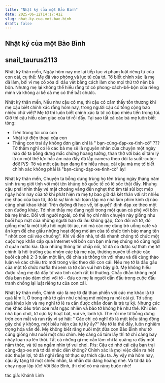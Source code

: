```yaml
---
title: "Nhật ký của một Bảo Bình"
date: 2025-06-12T14:17:41Z
slug: nhat-ky-cua-mot-bao-binh
draft: false
---
```


## Nhật ký của một Bảo Bình

## snail_taurus2113

Nhật ký thân mến,
Ngày hôm nay mẹ lại tiếp tục vi phạm luật riêng tư của con cái, cụ thể: Mẹ đã vào phòng và lục tủ của tớ. Tớ biết chính xác là mẹ đã làm, bởi vì mẹ cố xóa đi dấu vết bằng cách làm cho mọi thứ trở nên bề bộn. Nhưng mẹ lại không thể hiểu rằng tớ có phong-cách-bề-bộn của riêng mình và không ai kể cả mẹ có thể bắt chước.
 
Nhật ký thân mến,
Nếu như cậu có mẹ, thì cậu có cảm thấy tổn thương khi mẹ cậu biết chính xác rằng hôm nay, trong người cậu có tổng cộng bao nhiêu chữ viết? Mẹ tớ thì luôn biết chính xác là tớ có bao nhiêu tiền trong túi. Giờ thì cậu hiểu cảm giác của tớ rồi đấy.
Tại sao tất cả các bà mẹ luôn biết tỏng:
- Tiền trong túi của con
- Nhật ký điện thoại của con
- Thằng con trai ấy không đơn giản chỉ là " bạn-cùng-đạp-xe-tình-cờ"
???
Tớ thầm nghĩ có lẽ các bà mẹ sẽ là nguyên nhân của chuyện một ngày nào đó ta bỗng dưng mắc chứng hoang tưởng, than thở với bác sĩ tâm lý là có một thế lực hắc ám nào đấy đã lắp camera theo dõi ta suốt-cuộc-đời!
P/S: Tớ và một cậu bạn đang tìm hiểu nhau, cái cậu mà mẹ tớ biết chính xác không phải là "bạn-cùng-đạp-xe-tình-cờ" ấy!
 
Nhật ký thân mến,
Chuyện ta bỗng dưng trùng họ tên trùng ngày tháng năm sinh trùng giới tính với một tên khủng bố quốc tế có lẽ sốc thật đấy. Nhưng cậu phải nhìn thấy vẻ mặt choáng váng đến nghẹt thở tím tái sùi bọt mép ngày hôm nay của tớ khi phát hiện ra mẹ tự bao giờ đã kết thân với rất nhiều mẹ khác của bạn tớ, đó là sự kinh hãi toàn tập mà nhà làm phim kinh dị nào cũng phải khao khát!
Trên đường đi học về, tớ quyết' định đạp xe theo một con đường khác. Tớ nhìn thấy mẹ đang ngồi trong một quán cà phê với bốn bà mẹ khác. Đối với người ngoài, có thể họ chỉ nhìn chuyện này giống như buổi họp mặt của những người bạn đã lâu không gặp, Còn đối với tớ, đó giống như là một kiểu hội nghị tội ác, nơi mà các mẹ dùng trò uống café và ăn kem để che giấu những hoạt động mờ ám của tổ chức tình báo mang tên " nhốt con cái vào chuồng".
Khi về đến nhà, tớ đã nhanh chóng tổ chức một cuộc họp khẩn cấp qua Internet với bốn con bạn mà mẹ chúng nó cũng ngồi ở quán nước kia. Qua những thông tin chắp nối, tớ đã có được sự thật: mẹ tớ chính là hội trưởng của nhóm các bà mẹ này, thường xuyên tố chức các buổi cà phê 2-3 tuần một lần, để chia sẻ thông tin với nhau và để cùng thảo luận về các chiêu trò mới trong việc theo dõi con cái.
Nếu mẹ tớ là đầu gấu của một tổ chức mafia thì xem ra tớ còn vui hơn bây giờ. Mẹ không hiểu được rằng mẹ đã đẩy tớ vào tình cảnh rất bi thương. Chắc dhắn không một đứa bạn nào dám chơi với tớ - đứa có mẹ là người dẫn đầu trong cuộc đấu tranh chống lại luật riêng tư của con cái.
 
Nhật ký thân mến,
Chính xác là mẹ tớ đã than phiền với các mẹ khác là tớ quá lầm lì, Ở trong nhà tớ gần như chẳng mở miệng ra nói cái gì. Tớ sống quá khép kín và mẹ nghĩ tớ lẽ ra cần được chẩn đoán là trẻ tự kỷ. Nhưng các mẹ khác đều tròn xoe mắt ngạc nhiên và bảo tớ không hề như thế. Khi đến nhà bạn chơi, tớ cực kỳ hoạt bát, vui vẻ, lanh lợi. Thé rồi mẹ tớ bỗng dưng trợn con mắt và run rẩy vì sợ hãi: " Các chị có nghĩ đó là một kiểu tăng động gây chú ý không, một biểu hiện của tự kỷ ấy?"
Mẹ tớ là thế đấy, luôn nghiêm trọng hóa vấn đề. Mẹ không biết rằng nuôi một đứa con Bảo Bình như tớ cũng giống như nuôi một chú chim. Mẹ càng cố túm lấy thì tớ chỉ càng bay nhảy loạn xạ lên thôi. Tất cả những gì mẹ cần làm chỉ là quăng ra đấy một nắm thóc, và từ xa ngắm nhìn tớ vui chơi.
P/s: Cậu có nhớ cái cậu bạn trai cùng-đạp-xe mà tớ đã nhắc đến không? Chính xác là mọi việc diễn ra hết sức thuận lợi, tớ đã nghĩ rằng tớ thực sự thích cậu ta. Ấy vậy mà hôm nay, cậu ấy tặng tớ một chiếc nhẫn, là nhẫn đôi đàng hoàng nhé. Và tớ đã bỏ chạy ngay lập tức! Với Bảo Bình, thì chớ có mà ràng buộc nhé!
 
tác giả: Khánh Linh